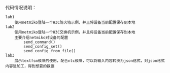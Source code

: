 代码情况说明：
    
    lab1 
        使用netmiko登陆一个H3C防火墙示例，并且将设备当前配置保存到本地
    lab2 
        使用netmiko登陆一个H3C交换机示例，并且将设备当前配置保存到本地
        主要介绍netmiko对设备的配置
            send_command()
            send_config_set()
            send_config_from_file()
    lab3
        展示textfsm模块的使用，配合ntc模块，可以将输入内容转换为json格式，对json格式内容进加工，得到想要的数据